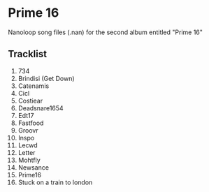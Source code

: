 # Prime 16

Nanoloop song files (.nan) for the second album entitled "Prime 16"

## Tracklist

1. 734
2. Brindisi (Get Down)
3. Catenamis
4. Cicl
5. Costiear
6. Deadsnare1654
7. Edt17
8. Fastfood
9. Groovr
10. Inspo
11. Lecwd
12. Letter
13. Mohtfly
14. Newsance
15. Prime16
16. Stuck on a train to london
